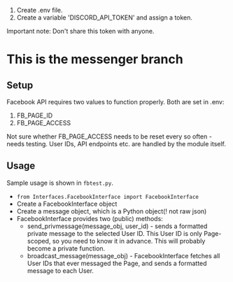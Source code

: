 1. Create .env file.
2. Create a variable 'DISCORD_API_TOKEN' and assign a token.

Important note: Don't share this token with anyone.

# This is the messenger branch

## Setup

Facebook API requires two values to function properly. Both are set in .env:
1. FB_PAGE_ID
2. FB_PAGE_ACCESS

Not sure whether FB_PAGE_ACCESS needs to be reset every so often - needs testing.
User IDs, API endpoints etc. are handled by the module itself.

## Usage

Sample usage is shown in `fbtest.py`.

- `from Interfaces.FacebookInterface import FacebookInterface`
- Create a FacebookInterface object
- Create a message object, which is a Python object(! not raw json)
- FacebookInterface provides two (public) methods:
    - send_privmessage(message_obj, user_id) - sends a formatted private message to the selected User ID. This User ID is only Page-scoped, so you need to know it in advance. This will probably become a private function.
    - broadcast_message(message_obj) - FacebookInterface fetches all User IDs that ever messaged the Page, and sends a formatted message to each User.
